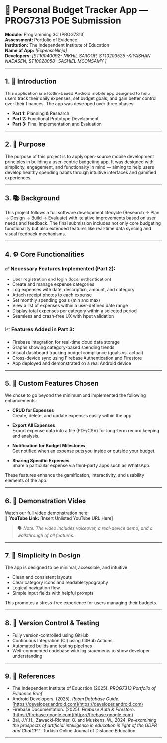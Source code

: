 # 📱 Personal Budget Tracker App — PROG7313 POE Submission

**Module:** Programming 3C (PROG7313)  
**Assessment:** Portfolio of Evidence  
**Institution:** The Independent Institute of Education  
**Name of App:** *[ExpenseNinja]*  
**Developers:** *[ST10040092- NIKHIL SAROOP, 
ST10203525 -KIYASHAN NADASEN, 
ST10028058- SASHIEL MOONSAMY ]*  

---

## 1. 📘 Introduction

This application is a Kotlin-based Android mobile app designed to help users track their daily expenses, set budget goals, and gain better control over their finances. The app was developed over three phases:  
- **Part 1:** Planning & Research  
- **Part 2:** Functional Prototype Development  
- **Part 3:** Final Implementation and Evaluation

---

## 2. 🎯 Purpose

The purpose of this project is to apply open-source mobile development principles in building a user-centric budgeting app. It was designed with simplicity, engagement, and functionality in mind — aiming to help users develop healthy spending habits through intuitive interfaces and gamified experiences.

---

## 3. 📚 Background

This project follows a full software development lifecycle (Research → Plan → Design → Build → Evaluate) with iterative improvements based on user needs and feedback. The final submission includes not only core budgeting functionality but also extended features like real-time data syncing and visual feedback mechanisms.

---

## 4. ⚙️ Core Functionalities

### ✅ Necessary Features Implemented (Part 2):
- User registration and login (local authentication)
- Create and manage expense categories
- Log expenses with date, description, amount, and category
- Attach receipt photos to each expense
- Set monthly spending goals (min and max)
- View a list of expenses within a user-defined date range
- Display total expenses per category within a selected period
- Seamless and crash-free UX with input validation

### 📈 Features Added in Part 3:
- Firebase integration for real-time cloud data storage
- Graphs showing category-based spending trends
- Visual dashboard tracking budget compliance (goals vs. actual)
- Cross-device sync using Firebase Authentication and Firestore
- App deployed and demonstrated on a real Android device

---

## 5. 🌟 Custom Features Chosen

We chose to go beyond the minimum and implemented the following enhancements:

- **CRUD for Expenses**  
  Create, delete, and update expenses easily within the app.

- **Export All Expenses**  
  Export expense data into a file (PDF/CSV) for long-term record keeping and analysis.

- **Notification for Budget Milestones**  
  Get notified when an expense puts you inside or outside your budget.

- **Sharing Specific Expenses**  
  Share a particular expense via third-party apps such as WhatsApp.

These features enhance the gamification, interactivity, and usability elements of the app.

---

## 6. 🎥 Demonstration Video

Watch our full video demonstration here:  
🔗 **YouTube Link:** [Insert Unlisted YouTube URL Here]  

> 🗣️ *Note: The video includes voiceover, a real-device demo, and a walkthrough of all features.*

---

## 7. 🧩 Simplicity in Design

The app is designed to be minimal, accessible, and intuitive:

- Clean and consistent layouts
- Clear category icons and readable typography
- Logical navigation flow
- Simple input fields with helpful prompts

This promotes a stress-free experience for users managing their budgets.

---

## 8. 🧪 Version Control & Testing

- Fully version-controlled using GitHub  
- Continuous Integration (CI) using GitHub Actions  
- Automated builds and testing pipelines  
- Well-commented codebase with log statements to show developer understanding

---

## 9. 📖 References

- The Independent Institute of Education (2025). *PROG7313 Portfolio of Evidence Brief*  
- Android Developers. (2025). *Room Database Guide*. [https://developer.android.com](https://developer.android.com)  
- Firebase Documentation. (2025). *Firebase Auth & Firestore*. [https://firebase.google.com](https://firebase.google.com)  
- Bai, J.Y.H., Zawacki-Richter, O. and Muskens, W., 2024. *Re-examining the prospects of artificial intelligence in education in light of the GDPR and ChatGPT*. Turkish Online Journal of Distance Education.

---


